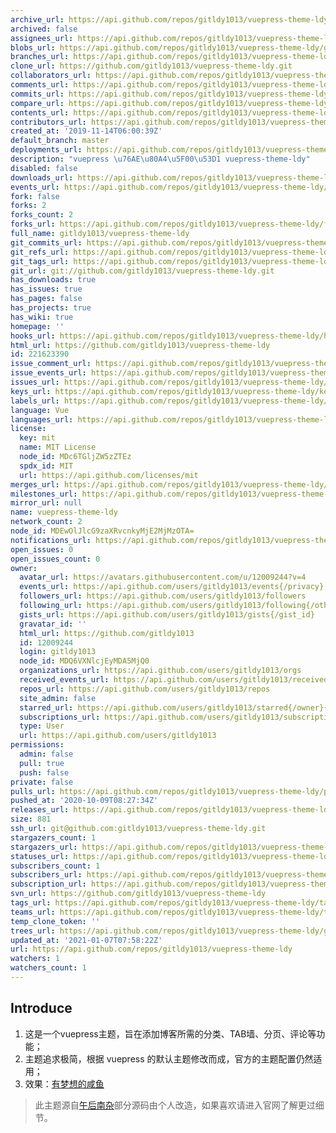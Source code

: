 ```yaml
---
archive_url: https://api.github.com/repos/gitldy1013/vuepress-theme-ldy/{archive_format}{/ref}
archived: false
assignees_url: https://api.github.com/repos/gitldy1013/vuepress-theme-ldy/assignees{/user}
blobs_url: https://api.github.com/repos/gitldy1013/vuepress-theme-ldy/git/blobs{/sha}
branches_url: https://api.github.com/repos/gitldy1013/vuepress-theme-ldy/branches{/branch}
clone_url: https://github.com/gitldy1013/vuepress-theme-ldy.git
collaborators_url: https://api.github.com/repos/gitldy1013/vuepress-theme-ldy/collaborators{/collaborator}
comments_url: https://api.github.com/repos/gitldy1013/vuepress-theme-ldy/comments{/number}
commits_url: https://api.github.com/repos/gitldy1013/vuepress-theme-ldy/commits{/sha}
compare_url: https://api.github.com/repos/gitldy1013/vuepress-theme-ldy/compare/{base}...{head}
contents_url: https://api.github.com/repos/gitldy1013/vuepress-theme-ldy/contents/{+path}
contributors_url: https://api.github.com/repos/gitldy1013/vuepress-theme-ldy/contributors
created_at: '2019-11-14T06:00:39Z'
default_branch: master
deployments_url: https://api.github.com/repos/gitldy1013/vuepress-theme-ldy/deployments
description: "vuepress \u76AE\u80A4\u5F00\u53D1 vuepress-theme-ldy"
disabled: false
downloads_url: https://api.github.com/repos/gitldy1013/vuepress-theme-ldy/downloads
events_url: https://api.github.com/repos/gitldy1013/vuepress-theme-ldy/events
fork: false
forks: 2
forks_count: 2
forks_url: https://api.github.com/repos/gitldy1013/vuepress-theme-ldy/forks
full_name: gitldy1013/vuepress-theme-ldy
git_commits_url: https://api.github.com/repos/gitldy1013/vuepress-theme-ldy/git/commits{/sha}
git_refs_url: https://api.github.com/repos/gitldy1013/vuepress-theme-ldy/git/refs{/sha}
git_tags_url: https://api.github.com/repos/gitldy1013/vuepress-theme-ldy/git/tags{/sha}
git_url: git://github.com/gitldy1013/vuepress-theme-ldy.git
has_downloads: true
has_issues: true
has_pages: false
has_projects: true
has_wiki: true
homepage: ''
hooks_url: https://api.github.com/repos/gitldy1013/vuepress-theme-ldy/hooks
html_url: https://github.com/gitldy1013/vuepress-theme-ldy
id: 221623390
issue_comment_url: https://api.github.com/repos/gitldy1013/vuepress-theme-ldy/issues/comments{/number}
issue_events_url: https://api.github.com/repos/gitldy1013/vuepress-theme-ldy/issues/events{/number}
issues_url: https://api.github.com/repos/gitldy1013/vuepress-theme-ldy/issues{/number}
keys_url: https://api.github.com/repos/gitldy1013/vuepress-theme-ldy/keys{/key_id}
labels_url: https://api.github.com/repos/gitldy1013/vuepress-theme-ldy/labels{/name}
language: Vue
languages_url: https://api.github.com/repos/gitldy1013/vuepress-theme-ldy/languages
license:
  key: mit
  name: MIT License
  node_id: MDc6TGljZW5zZTEz
  spdx_id: MIT
  url: https://api.github.com/licenses/mit
merges_url: https://api.github.com/repos/gitldy1013/vuepress-theme-ldy/merges
milestones_url: https://api.github.com/repos/gitldy1013/vuepress-theme-ldy/milestones{/number}
mirror_url: null
name: vuepress-theme-ldy
network_count: 2
node_id: MDEwOlJlcG9zaXRvcnkyMjE2MjMzOTA=
notifications_url: https://api.github.com/repos/gitldy1013/vuepress-theme-ldy/notifications{?since,all,participating}
open_issues: 0
open_issues_count: 0
owner:
  avatar_url: https://avatars.githubusercontent.com/u/12009244?v=4
  events_url: https://api.github.com/users/gitldy1013/events{/privacy}
  followers_url: https://api.github.com/users/gitldy1013/followers
  following_url: https://api.github.com/users/gitldy1013/following{/other_user}
  gists_url: https://api.github.com/users/gitldy1013/gists{/gist_id}
  gravatar_id: ''
  html_url: https://github.com/gitldy1013
  id: 12009244
  login: gitldy1013
  node_id: MDQ6VXNlcjEyMDA5MjQ0
  organizations_url: https://api.github.com/users/gitldy1013/orgs
  received_events_url: https://api.github.com/users/gitldy1013/received_events
  repos_url: https://api.github.com/users/gitldy1013/repos
  site_admin: false
  starred_url: https://api.github.com/users/gitldy1013/starred{/owner}{/repo}
  subscriptions_url: https://api.github.com/users/gitldy1013/subscriptions
  type: User
  url: https://api.github.com/users/gitldy1013
permissions:
  admin: false
  pull: true
  push: false
private: false
pulls_url: https://api.github.com/repos/gitldy1013/vuepress-theme-ldy/pulls{/number}
pushed_at: '2020-10-09T08:27:34Z'
releases_url: https://api.github.com/repos/gitldy1013/vuepress-theme-ldy/releases{/id}
size: 881
ssh_url: git@github.com:gitldy1013/vuepress-theme-ldy.git
stargazers_count: 1
stargazers_url: https://api.github.com/repos/gitldy1013/vuepress-theme-ldy/stargazers
statuses_url: https://api.github.com/repos/gitldy1013/vuepress-theme-ldy/statuses/{sha}
subscribers_count: 1
subscribers_url: https://api.github.com/repos/gitldy1013/vuepress-theme-ldy/subscribers
subscription_url: https://api.github.com/repos/gitldy1013/vuepress-theme-ldy/subscription
svn_url: https://github.com/gitldy1013/vuepress-theme-ldy
tags_url: https://api.github.com/repos/gitldy1013/vuepress-theme-ldy/tags
teams_url: https://api.github.com/repos/gitldy1013/vuepress-theme-ldy/teams
temp_clone_token: ''
trees_url: https://api.github.com/repos/gitldy1013/vuepress-theme-ldy/git/trees{/sha}
updated_at: '2021-01-07T07:58:22Z'
url: https://api.github.com/repos/gitldy1013/vuepress-theme-ldy
watchers: 1
watchers_count: 1
---
```


## Introduce

1. 这是一个vuepress主题，旨在添加博客所需的分类、TAB墙、分页、评论等功能；
2. 主题追求极简，根据 vuepress 的默认主题修改而成，官方的主题配置仍然适用；
3. 效果：[有梦想的咸鱼](https://blog.liudongyang.top) 

> 此主题源自[午后南杂](https://www.recoluan.com)部分源码由个人改造，如果喜欢请进入官网了解更过细节。
